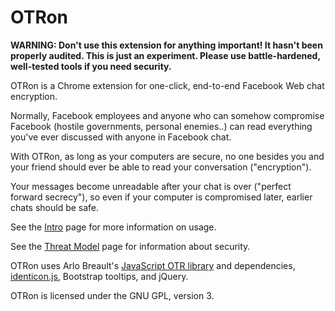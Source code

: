 OTRon
=====

**WARNING: Don't use this extension for anything important! It hasn't been properly audited. This is just an experiment. Please use battle-hardened, well-tested tools if you need security.**

OTRon is a Chrome extension for one-click, end-to-end Facebook Web chat encryption.

Normally, Facebook employees and anyone who can somehow compromise Facebook (hostile governments, personal enemies..) can read everything you've ever discussed with anyone in Facebook chat.

With OTRon, as long as your computers are secure, no one besides you and your friend should ever be able to read your conversation ("encryption").

Your messages become unreadable after your chat is over ("perfect forward secrecy"), so even if your computer is compromised later, earlier chats should be safe.

See the [Intro](doc/intro.md) page for more information on usage.

See the [Threat Model](doc/threat-model.md) page for information about security.

OTRon uses Arlo Breault's [JavaScript OTR library](https://github.com/arlolra/otr) and dependencies, [identicon.js](https://github.com/hgwr/identicon), Bootstrap tooltips, and jQuery.

OTRon is licensed under the GNU GPL, version 3.
